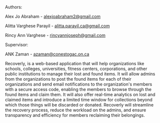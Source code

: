 Authors:

Alex Jo Abraham - alexjoabraham2@gmail.com

Alitta Varghese Parayil - alitta.parayil.ca@gmail.com

Rincy Ann Varghese - rincyannjoseph@gmail.com

Supervisor:

ANK Zaman - azaman@conestogac.on.ca

Recoverly, is a web-based application that will help organizations like schools, colleges, universities, fitness centers, corporations, and other public institutions to manage their lost and found items. It will allow admins from the organizations to post the found items for each of their organizations and send email notifications to the organization's members with a secure access code, enabling the members to browse through the found items and claim them. It will also offer real-time analytics on lost and claimed items and introduce a limited time window for collections beyond which those things will be discarded or donated. Recoverly will streamline the recovery process, reduce the workload on the admins, and ensure transparency and efficiency for members reclaiming their belongings.
